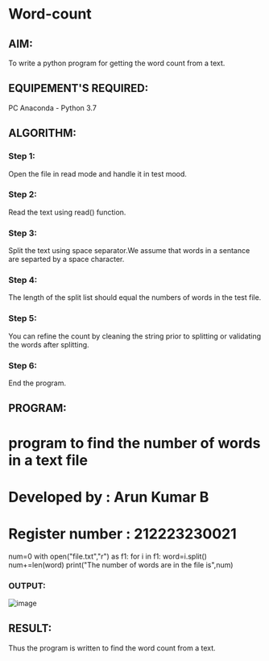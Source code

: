 # Word-count
## AIM:
To write a python program for getting the word count from a text.
## EQUIPEMENT'S REQUIRED: 
PC
Anaconda - Python 3.7
## ALGORITHM: 
### Step 1:
Open the file in read mode and handle it in test mood.

### Step 2:
Read the text using read() function.

### Step 3:
Split the text using space separator.We assume that words in a sentance are separted by a space character.

### Step 4:
The length of the split list should equal the numbers of words in the test file.

### Step 5:
You can refine the count by cleaning the string prior to splitting or validating the words after splitting.

### Step 6:
End the program.
## PROGRAM:
# program to find the number of words in a text file
# Developed by : Arun Kumar B
# Register number : 212223230021
num=0
with open("file.txt","r") as f1:
    for i in f1:
        word=i.split()
        num+=len(word)
print("The number of words are in the file is",num)

### OUTPUT:
![image](https://github.com/Arun2005-create/Word-count/assets/138849356/7cfe41a8-cb46-45ce-a7d9-7fa4f9ac47ea)



## RESULT:
Thus the program is written to find the word count from a text.

